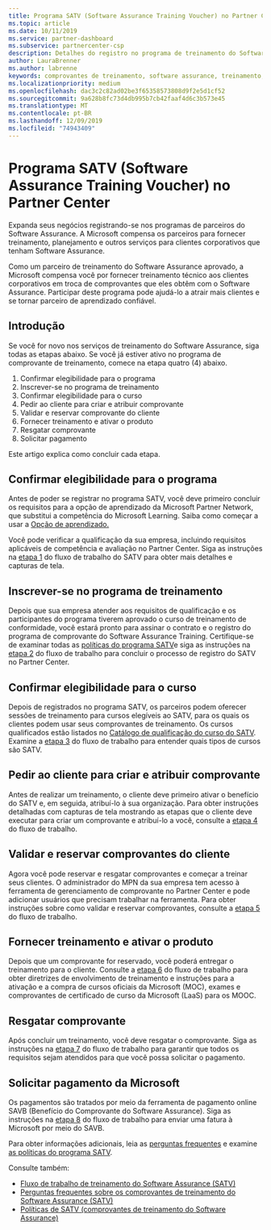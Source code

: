 ```yaml
---
title: Programa SATV (Software Assurance Training Voucher) no Partner Center | Partner Center
ms.topic: article
ms.date: 10/11/2019
ms.service: partner-dashboard
ms.subservice: partnercenter-csp
description: Detalhes do registro no programa de treinamento do Software Assurance para que você possa se compensar no fornecimento de treinamento e planejamento aos clientes corporativos.
author: LauraBrenner
ms.author: labrenne
keywords: comprovantes de treinamento, software assurance, treinamento, inscrição no SATV, SATV
ms.localizationpriority: medium
ms.openlocfilehash: dac3c2c82ad02be3f65358573808d9f2e5d1cf52
ms.sourcegitcommit: 9a628b8fc73d4db995b7cb42faaf4d6c3b573e45
ms.translationtype: MT
ms.contentlocale: pt-BR
ms.lasthandoff: 12/09/2019
ms.locfileid: "74943409"
---
```

# <a name="software-assurance-training-voucher-satv-program-in-partner-center"></a>Programa SATV (Software Assurance Training Voucher) no Partner Center

Expanda seus negócios registrando-se nos programas de parceiros do Software Assurance. A Microsoft compensa os parceiros para fornecer treinamento, planejamento e outros serviços para clientes corporativos que tenham Software Assurance. 

Como um parceiro de treinamento do Software Assurance aprovado, a Microsoft compensa você por fornecer treinamento técnico aos clientes corporativos em troca de comprovantes que eles obtêm com o Software Assurance. Participar deste programa pode ajudá-lo a atrair mais clientes e se tornar parceiro de aprendizado confiável.

## <a name="get-started"></a>Introdução

Se você for novo nos serviços de treinamento do Software Assurance, siga todas as etapas abaixo. Se você já estiver ativo no programa de comprovante de treinamento, comece na etapa quatro (4) abaixo. 

1. Confirmar elegibilidade para o programa
2. Inscrever-se no programa de treinamento
3. Confirmar elegibilidade para o curso
4. Pedir ao cliente para criar e atribuir comprovante
5. Validar e reservar comprovante do cliente
6. Fornecer treinamento e ativar o produto
7. Resgatar comprovante
8. Solicitar pagamento

Este artigo explica como concluir cada etapa.

## <a name="confirm-program-eligibility"></a>Confirmar elegibilidade para o programa

Antes de poder se registrar no programa SATV, você deve primeiro concluir os requisitos para a opção de aprendizado da Microsoft Partner Network, que substitui a competência do Microsoft Learning. Saiba como começar a usar a [Opção de aprendizado.](https://partner.microsoft.com/membership/learning-partners)

Você pode verificar a qualificação da sua empresa, incluindo requisitos aplicáveis de competência e avaliação no Partner Center. Siga as instruções na [etapa 1](https://query.prod.cms.rt.microsoft.com/cms/api/am/binary/RE3krfK) do fluxo de trabalho do SATV para obter mais detalhes e capturas de tela.

## <a name="enroll-in-the-training-program"></a>Inscrever-se no programa de treinamento

Depois que sua empresa atender aos requisitos de qualificação e os participantes do programa tiverem aprovado o curso de treinamento de conformidade, você estará pronto para assinar o contrato e o registro do programa de comprovante do Software Assurance Training. Certifique-se de examinar todas as [políticas do programa SATV](https://query.prod.cms.rt.microsoft.com/cms/api/am/binary/RE3koEP)e siga as instruções na [etapa 2](https://query.prod.cms.rt.microsoft.com/cms/api/am/binary/RE3krfK) do fluxo de trabalho para concluir o processo de registro do SATV no Partner Center.   


## <a name="confirm-course-eligibility"></a>Confirmar elegibilidade para o curso
Depois de registrados no programa SATV, os parceiros podem oferecer sessões de treinamento para cursos elegíveis ao SATV, para os quais os clientes podem usar seus comprovantes de treinamento. Os cursos qualificados estão listados no [Catálogo de qualificação do curso do SATV](https://savl-catalog.microsoft.com/). Examine a [etapa 3](https://query.prod.cms.rt.microsoft.com/cms/api/am/binary/RE3krfK) do fluxo de trabalho para entender quais tipos de cursos são SATV.

## <a name="have-customer-create-and-assign-voucher"></a>Pedir ao cliente para criar e atribuir comprovante

Antes de realizar um treinamento, o cliente deve primeiro ativar o benefício do SATV e, em seguida, atribuí-lo à sua organização. Para obter instruções detalhadas com capturas de tela mostrando as etapas que o cliente deve executar para criar um comprovante e atribuí-lo a você, consulte a [etapa 4](https://query.prod.cms.rt.microsoft.com/cms/api/am/binary/RE3krfK) do fluxo de trabalho.

## <a name="validate-and-reserve-customer-vouchers"></a>Validar e reservar comprovantes do cliente

Agora você pode reservar e resgatar comprovantes e começar a treinar seus clientes. O administrador do MPN da sua empresa tem acesso à ferramenta de gerenciamento de comprovante no Partner Center e pode adicionar usuários que precisam trabalhar na ferramenta. Para obter instruções sobre como validar e reservar comprovantes, consulte a [etapa 5](https://query.prod.cms.rt.microsoft.com/cms/api/am/binary/RE3krfK) do fluxo de trabalho.

## <a name="deliver-training-and-activate-product"></a>Fornecer treinamento e ativar o produto

Depois que um comprovante for reservado, você poderá entregar o treinamento para o cliente. Consulte a [etapa 6](https://query.prod.cms.rt.microsoft.com/cms/api/am/binary/RE3krfK) do fluxo de trabalho para obter diretrizes de envolvimento de treinamento e instruções para a ativação e a compra de cursos oficiais da Microsoft (MOC), exames e comprovantes de certificado de curso da Microsoft (LaaS) para os MOOC.

## <a name="redeem-voucher"></a>Resgatar comprovante

Após concluir um treinamento, você deve resgatar o comprovante. Siga as instruções na [etapa 7](https://query.prod.cms.rt.microsoft.com/cms/api/am/binary/RE3krfK) do fluxo de trabalho para garantir que todos os requisitos sejam atendidos para que você possa solicitar o pagamento. 


## <a name="request-payment-from-microsoft"></a>Solicitar pagamento da Microsoft

Os pagamentos são tratados por meio da ferramenta de pagamento online SAVB (Benefício do Comprovante do Software Assurance). Siga as instruções na [etapa 8](https://query.prod.cms.rt.microsoft.com/cms/api/am/binary/RE3krfK) do fluxo de trabalho para enviar uma fatura à Microsoft por meio do SAVB. 

Para obter informações adicionais, leia as [perguntas frequentes](https://query.prod.cms.rt.microsoft.com/cms/api/am/binary/RE3kz5o) e examine [as políticas do programa SATV](https://query.prod.cms.rt.microsoft.com/cms/api/am/binary/RE3koEP).

Consulte também:

- [Fluxo de trabalho de treinamento do Software Assurance (SATV)](https://query.prod.cms.rt.microsoft.com/cms/api/am/binary/RE3krfK)
- [Perguntas frequentes sobre os comprovantes de treinamento do Software Assurance (SATV)](https://query.prod.cms.rt.microsoft.com/cms/api/am/binary/RE3kz5o)
- [Políticas de SATV (comprovantes de treinamento do Software Assurance)](https://query.prod.cms.rt.microsoft.com/cms/api/am/binary/RE3koEP)
